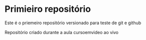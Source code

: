 # Primieiro repositório
 Este é o priemeiro repositório versionado para teste de git e github

Repositório criado durante a aula cursoemvideo ao vivo
